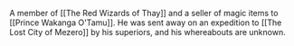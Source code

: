 A member of [[The Red Wizards of Thay]] and a seller of magic items to [[Prince Wakanga O'Tamu]]. He was sent away on an expedition to [[The Lost City of Mezero]] by his superiors, and his whereabouts are unknown.